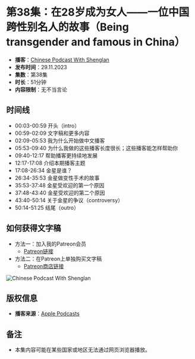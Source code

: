 # 第38集：在28岁成为女人——一位中国跨性别名人的故事（Being transgender and famous in China）

- **播客**：[Chinese Podcast With Shenglan](https://podcasts.apple.com/ru/podcast/chinese-podcast-with-shenglan/id1630748801)
- **发布时间**：29.11.2023
- **集数**：第38集
- **时长**：51分钟
- **内容限制**：无不当言论

## 时间线

- 00:03-00:59 开头（intro）
- 00:59-02:09 文字稿和更多内容
- 02:09-05:53 我为什么开始做中文播客
- 05:53-09:40 为什么我做的这些播客长度很长；这些播客能怎样帮助你
- 09:40-12:17 帮助播客更持续地发展
- 12:17-17:08 介绍本期播客主题
- 17:08-26:34 金星是谁？
- 26:34-35:53 金星做变性手术的故事
- 35:53-37:48 金星受欢迎的第一个原因
- 37:48-43:40 金星受欢迎的第二个原因
- 43:40-50:14 关于金星的争议（controversy）
- 50:14-51:25 结尾（outro）

## 如何获得文字稿

- 方法一：加入我的Patreon会员
  - [Patreon链接](https://www.patreon.com/posts/di-38ji-zai-wei-92809247?utm_medium=clipboard_copy&utm_source=copyLink&utm_campaign=postshare_creator&utm_content=join_link)
- 方法二：在Patreon上单独购买文字稿
  - [Patreon商店链接](https://www.patreon.com/chinesepodcastwithshenglan/shop/transcript-ep38-story-of-transgender-in-58589?utm_medium=clipboard_copy&utm_source=copyLink&utm_campaign=productshare_fan&utm_content=join_link)

![Chinese Podcast With Shenglan](/assets/artwork/1x1.gif)

## 版权信息

- **播客来源**：[Apple Podcasts](https://podcasters.spotify.com/pod/show/chinese-podcast-with-shenglan/episodes/3828Being-transgender-and-famous-in-China-e2btqp6)

## 备注

- 本集内容可能在某些国家或地区无法通过网页浏览器播放。